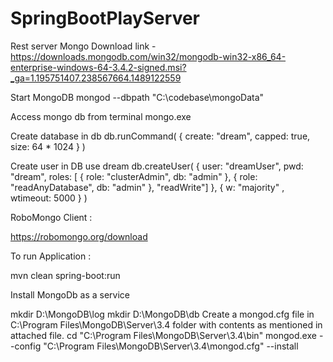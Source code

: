 # SpringBootPlayServer
Rest server
Mongo Download link - https://downloads.mongodb.com/win32/mongodb-win32-x86_64-enterprise-windows-64-3.4.2-signed.msi?_ga=1.195751407.238567664.1489122559

Start MongoDB
mongod --dbpath "C:\codebase\mongoData"

Access mongo db from terminal
mongo.exe

Create database in db
db.runCommand( { create: "dream", capped: true, size: 64 * 1024 } )

Create user in DB
use dream
db.createUser( { user: "dreamUser",
                 pwd: "dream",
                 roles: [ { role: "clusterAdmin", db: "admin" },
                          { role: "readAnyDatabase", db: "admin" },
                          "readWrite"] },
               { w: "majority" , wtimeout: 5000 } )

RoboMongo Client :

https://robomongo.org/download

To run Application :

mvn clean spring-boot:run

Install MongoDb as a service

mkdir D:\MongoDB\log
mkdir D:\MongoDB\db
Create a mongod.cfg file in C:\Program Files\MongoDB\Server\3.4 folder with contents as mentioned in attached file.
cd "C:\Program Files\MongoDB\Server\3.4\bin"
mongod.exe --config "C:\Program Files\MongoDB\Server\3.4\mongod.cfg" --install
